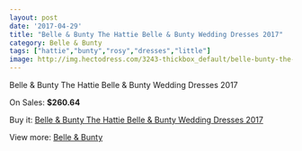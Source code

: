 ```yaml
---
layout: post
date: '2017-04-29'
title: "Belle & Bunty The Hattie Belle & Bunty Wedding Dresses 2017"
category: Belle & Bunty
tags: ["hattie","bunty","rosy","dresses","little"]
image: http://img.hectodress.com/3243-thickbox_default/belle-bunty-the-hattie-belle-bunty-wedding-dresses-2013.jpg
---
```

Belle & Bunty The Hattie Belle & Bunty Wedding Dresses 2017

On Sales: **$260.64**
<a href="https://www.hectodress.com/belle-bunty/1724-belle-bunty-the-hattie-belle-bunty-wedding-dresses-2013.html"><amp-img layout="responsive" width="600" height="600" src="//img.hectodress.com/3243-thickbox_default/belle-bunty-the-hattie-belle-bunty-wedding-dresses-2013.jpg" alt="Belle & Bunty The Hattie Belle & Bunty Wedding Dresses 2017 0" /></a>
<a href="https://www.hectodress.com/belle-bunty/1724-belle-bunty-the-hattie-belle-bunty-wedding-dresses-2013.html"><amp-img layout="responsive" width="600" height="600" src="//img.hectodress.com/3245-thickbox_default/belle-bunty-the-hattie-belle-bunty-wedding-dresses-2013.jpg" alt="Belle & Bunty The Hattie Belle & Bunty Wedding Dresses 2017 1" /></a>
<a href="https://www.hectodress.com/belle-bunty/1724-belle-bunty-the-hattie-belle-bunty-wedding-dresses-2013.html"><amp-img layout="responsive" width="600" height="600" src="//img.hectodress.com/3244-thickbox_default/belle-bunty-the-hattie-belle-bunty-wedding-dresses-2013.jpg" alt="Belle & Bunty The Hattie Belle & Bunty Wedding Dresses 2017 2" /></a>

Buy it: [Belle & Bunty The Hattie Belle & Bunty Wedding Dresses 2017](https://www.hectodress.com/belle-bunty/1724-belle-bunty-the-hattie-belle-bunty-wedding-dresses-2013.html "Belle & Bunty The Hattie Belle & Bunty Wedding Dresses 2017")

View more: [Belle & Bunty](https://www.hectodress.com/24-belle-bunty "Belle & Bunty")